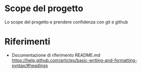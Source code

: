 # Scope del progetto

Lo scope del progetto e prendere confidenza con git e github

# Riferimenti

* Documentazione di riferimento README.md https://help.github.com/articles/basic-writing-and-formatting-syntax/#headings


